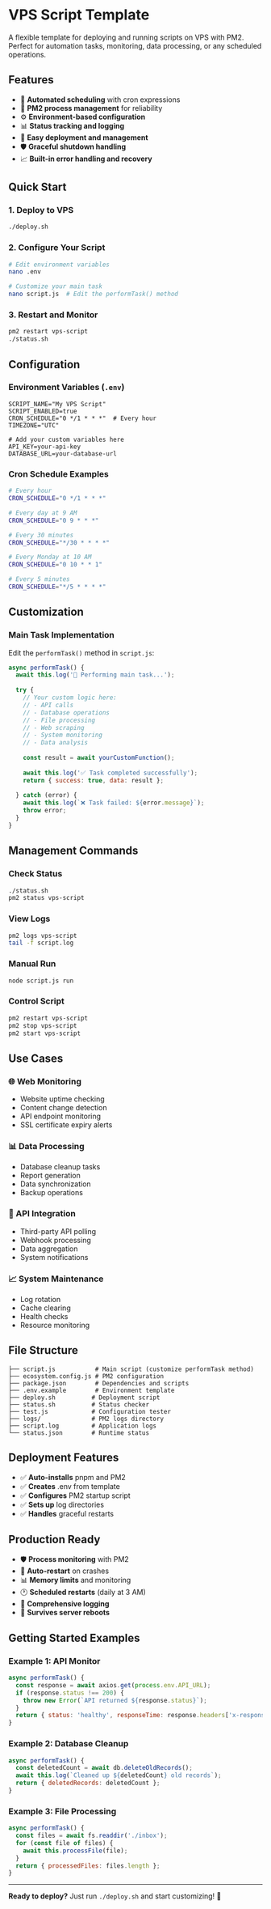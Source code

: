 # VPS Script Template

A flexible template for deploying and running scripts on VPS with PM2. Perfect for automation tasks, monitoring, data processing, or any scheduled operations.

## Features

- 🔄 **Automated scheduling** with cron expressions
- 🚀 **PM2 process management** for reliability
- ⚙️ **Environment-based configuration**
- 📊 **Status tracking and logging**
- 🔧 **Easy deployment and management**
- 🛡️ **Graceful shutdown handling**
- 📈 **Built-in error handling and recovery**

## Quick Start

### 1. Deploy to VPS
```bash
./deploy.sh
```

### 2. Configure Your Script
```bash
# Edit environment variables
nano .env

# Customize your main task
nano script.js  # Edit the performTask() method
```

### 3. Restart and Monitor
```bash
pm2 restart vps-script
./status.sh
```

## Configuration

### Environment Variables (`.env`)
```env
SCRIPT_NAME="My VPS Script"
SCRIPT_ENABLED=true
CRON_SCHEDULE="0 */1 * * *"  # Every hour
TIMEZONE="UTC"

# Add your custom variables here
API_KEY=your-api-key
DATABASE_URL=your-database-url
```

### Cron Schedule Examples
```bash
# Every hour
CRON_SCHEDULE="0 */1 * * *"

# Every day at 9 AM
CRON_SCHEDULE="0 9 * * *"

# Every 30 minutes
CRON_SCHEDULE="*/30 * * * *"

# Every Monday at 10 AM
CRON_SCHEDULE="0 10 * * 1"

# Every 5 minutes
CRON_SCHEDULE="*/5 * * * *"
```

## Customization

### Main Task Implementation
Edit the `performTask()` method in `script.js`:

```javascript
async performTask() {
  await this.log('🔄 Performing main task...');
  
  try {
    // Your custom logic here:
    // - API calls
    // - Database operations
    // - File processing
    // - Web scraping
    // - System monitoring
    // - Data analysis
    
    const result = await yourCustomFunction();
    
    await this.log('✅ Task completed successfully');
    return { success: true, data: result };
    
  } catch (error) {
    await this.log(`❌ Task failed: ${error.message}`);
    throw error;
  }
}
```

## Management Commands

### Check Status
```bash
./status.sh
pm2 status vps-script
```

### View Logs
```bash
pm2 logs vps-script
tail -f script.log
```

### Manual Run
```bash
node script.js run
```

### Control Script
```bash
pm2 restart vps-script
pm2 stop vps-script
pm2 start vps-script
```

## Use Cases

### 🌐 Web Monitoring
- Website uptime checking
- Content change detection
- API endpoint monitoring
- SSL certificate expiry alerts

### 📊 Data Processing
- Database cleanup tasks
- Report generation
- Data synchronization
- Backup operations

### 🔗 API Integration
- Third-party API polling
- Webhook processing
- Data aggregation
- System notifications

### 📈 System Maintenance
- Log rotation
- Cache clearing
- Health checks
- Resource monitoring

## File Structure

```
├── script.js           # Main script (customize performTask method)
├── ecosystem.config.js # PM2 configuration
├── package.json        # Dependencies and scripts
├── .env.example        # Environment template
├── deploy.sh          # Deployment script
├── status.sh          # Status checker
├── test.js            # Configuration tester
├── logs/              # PM2 logs directory
├── script.log         # Application logs
└── status.json        # Runtime status
```

## Deployment Features

- ✅ **Auto-installs** pnpm and PM2
- ✅ **Creates** .env from template
- ✅ **Configures** PM2 startup script
- ✅ **Sets up** log directories
- ✅ **Handles** graceful restarts

## Production Ready

- 🛡️ **Process monitoring** with PM2
- 🔄 **Auto-restart** on crashes
- 📊 **Memory limits** and monitoring
- 🕐 **Scheduled restarts** (daily at 3 AM)
- 📝 **Comprehensive logging**
- 🚀 **Survives server reboots**

## Getting Started Examples

### Example 1: API Monitor
```javascript
async performTask() {
  const response = await axios.get(process.env.API_URL);
  if (response.status !== 200) {
    throw new Error(`API returned ${response.status}`);
  }
  return { status: 'healthy', responseTime: response.headers['x-response-time'] };
}
```

### Example 2: Database Cleanup
```javascript
async performTask() {
  const deletedCount = await db.deleteOldRecords();
  await this.log(`Cleaned up ${deletedCount} old records`);
  return { deletedRecords: deletedCount };
}
```

### Example 3: File Processing
```javascript
async performTask() {
  const files = await fs.readdir('./inbox');
  for (const file of files) {
    await this.processFile(file);
  }
  return { processedFiles: files.length };
}
```

---

**Ready to deploy?** Just run `./deploy.sh` and start customizing! 🚀